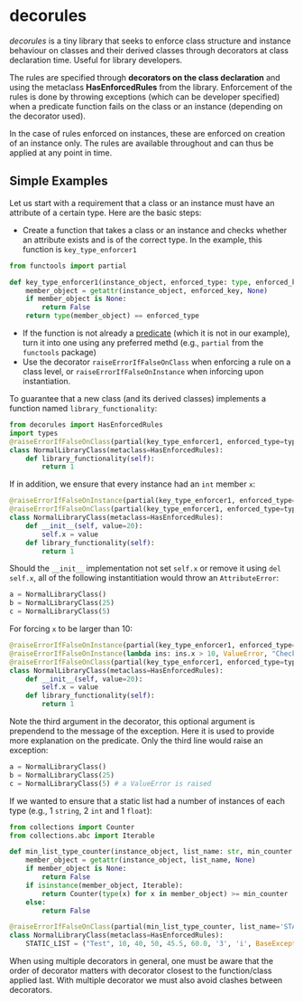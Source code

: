 # decorules

_decorules_ is a tiny library that seeks to enforce class structure and instance behaviour on classes and their derived classes through decorators at class declaration time. Useful for library developers.

The rules are specified through __decorators on the class declaration__ and using the metaclass __HasEnforcedRules__ from the library. Enforcement of the rules is done by throwing exceptions (which can be developer specified) when a predicate function fails on the class or an instance (depending on the decorator used).

In the case of rules enforced on instances, these are enforced on creation of an instance only. The rules are available throughout and can thus be applied at any point in time.

## Simple Examples

Let us start with a requirement that a class or an instance must have an attribute of a certain type. Here are the basic steps:

  - Create a function that takes a class or an instance and checks whether an attribute exists and is of the correct type. In the example, this function is `key_type_enforcer1`
```python
from functools import partial

def key_type_enforcer1(instance_object, enforced_type: type, enforced_key: str):
    member_object = getattr(instance_object, enforced_key, None)
    if member_object is None:
        return False
    return type(member_object) == enforced_type
```

  - If the function is not already a [predicate](https://stackoverflow.com/questions/1344015/what-is-a-predicate) (which it is not in our example), turn it into one using any preferred methd (e.g., `partial` from the `functools` package)
  - Use the decorator `raiseErrorIfFalseOnClass` when enforcing a rule on a class level, or `raiseErrorIfFalseOnInstance` when inforcing upon instantiation. 

To guarantee that a new class (and its derived classes) implements a function named `library_functionality`:

```python
from decorules import HasEnforcedRules
import types
@raiseErrorIfFalseOnClass(partial(key_type_enforcer1, enforced_type=types.FunctionType, enforced_key='library_functionality'), AttributeError)
class NormalLibraryClass(metaclass=HasEnforcedRules):
    def library_functionality(self):
        return 1
```

If in addition, we ensure that every instance had an `int` member `x`:

```python
@raiseErrorIfFalseOnInstance(partial(key_type_enforcer1, enforced_type=int, enforced_key='x'), AttributeError)  
@raiseErrorIfFalseOnClass(partial(key_type_enforcer1, enforced_type=types.FunctionType, enforced_key='library_functionality'), AttributeError)
class NormalLibraryClass(metaclass=HasEnforcedRules):
    def __init__(self, value=20):
        self.x = value
    def library_functionality(self):
        return 1
```

Should the `__init__` implementation not set `self.x` or remove it using `del self.x`, all of the following instantitiation would throw an `AttributeError`:
```python
a = NormalLibraryClass()
b = NormalLibraryClass(25)
c = NormalLibraryClass(5)
```
For forcing `x` to be larger than 10:
```python
@raiseErrorIfFalseOnInstance(partial(key_type_enforcer1, enforced_type=int, enforced_key='x'), AttributeError)  
@raiseErrorIfFalseOnInstance(lambda ins: ins.x > 10, ValueError, "Check x-member>10")  
@raiseErrorIfFalseOnClass(partial(key_type_enforcer1, enforced_type=types.FunctionType, enforced_key='library_functionality'), AttributeError)
class NormalLibraryClass(metaclass=HasEnforcedRules):
    def __init__(self, value=20):
        self.x = value
    def library_functionality(self):
        return 1
```
Note the third argument in the decorator, this optional argument is prependend to the message of the exception. Here it is used to provide more explanation on the predicate.
Only the third line would raise an exception:

```python
a = NormalLibraryClass()
b = NormalLibraryClass(25)
c = NormalLibraryClass(5) # a ValueError is raised
```

If we wanted to ensure that a static list had a number of instances of each type (e.g., 1 `string`, 2 `int` and 1 `float`):

```python
from collections import Counter
from collections.abc import Iterable

def min_list_type_counter(instance_object, list_name: str, min_counter: Counter):
    member_object = getattr(instance_object, list_name, None)
    if member_object is None:
        return False
    if isinstance(member_object, Iterable):
        return Counter(type(x) for x in member_object) >= min_counter
    else:
        return False

@raiseErrorIfFalseOnClass(partial(min_list_type_counter, list_name='STATIC_LIST', min_counter = Counter({str: 1, int: 2, float:1})), AttributeError)
class NormalLibraryClass(metaclass=HasEnforcedRules):
    STATIC_LIST = ("Test", 10, 40, 50, 45.5, 60.0, '3', 'i', BaseException())

```
When using multiple decorators in general, one must be aware that the order of decorator matters with decorator closest to the function/class applied last. With multiple decorator we must also avoid clashes between decorators.
